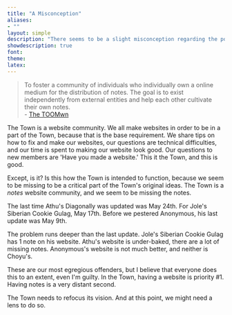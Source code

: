 ```yaml
---
title: "A Misconception"
aliases:
- ""
layout: simple
description: "There seems to be a slight misconception regarding the point of the Town"
showdescription: true
font: 
theme: 
latex: 
---
```


> To foster a community of individuals who individually own a online medium for the distribution of notes. The goal is to exist independently from external entities and help each other cultivate their own notes.  
> \- [The TOOMwn](https://the-toomwn.github.io/)

The Town is a website community. We all make websites in order to be in a part of the Town, because that is the base requirement. We share tips on how to fix and make our websites, our questions are technical difficulties, and our time is spent to making our website look good. Our questions to new members are 'Have you made a website.' This it the Town, and this is good.

Except, is it? Is this how the Town is intended to function, because we seem to be missing to be a critical part of the Town's original ideas. The Town is a *notes* website community, and we seem to be missing the notes.

The last time Athu's Diagonally was updated was May 24th. For Jole's Siberian Cookie Gulag, May 17th. Before we pestered Anonymous, his last update was May 9th. 

The problem runs deeper than the last update. Jole's Siberian Cookie Gulag has 1 note on his website. Athu's website is under-baked, there are a lot of missing notes. Anonymous's website is not much better, and neither is Choyu's.

These are our most egregious offenders, but I believe that everyone does this to an extent, even I'm guilty. In the Town, having a website is priority #1. Having notes is a very distant second.

The Town needs to refocus its vision. And at this point, we might need a lens to do so.
